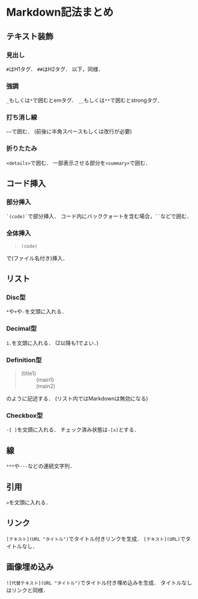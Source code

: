# Markdown記法まとめ

## テキスト装飾
### 見出し
`#`はH1タグ．
`##`はH2タグ．
以下，同様．
### 強調
`_`もしくは`*`で囲むとemタグ．
`__`もしくは`**`で囲むとstrongタグ．
### 打ち消し線
`~~`で囲む．
(前後に半角スペースもしくは改行が必要)
### 折りたたみ
`<details>`で囲む．
一部表示させる部分を`<summary>`で囲む．

## コード挿入
### 部分挿入
`` `(code)` ``で部分挿入．
コード内にバッククォートを含む場合，``` `` ```などで囲む．
### 全体挿入
> ```(title)
> (code)
> ```
で(ファイル名付き)挿入．

## リスト
### Disc型
`*`や`+`や`-`を文頭に入れる．
### Decimal型
`1.`を文頭に入れる．
(2以降も1でよい．)
### Definition型
> <dl>
>   <dt>(title1)</dt>
>     <dd>(main1)</dd>
>   <dt><title2></dt>
>     <dd>(main2)</dd>
> </dl>
のように記述する．
(リスト内ではMarkdownは無効になる)
### Checkbox型
`-[ ]`を文頭に入れる．
チェック済み状態は`-[x]`とする．

## 線
`***`や`---`などの連続文字列．

## 引用
`>`を文頭に入れる．

## リンク
`[テキスト](URL "タイトル")`でタイトル付きリンクを生成．
`[テキスト](URL)`でタイトルなし．

## 画像埋め込み
`![代替テキスト](URL "タイトル")`でタイトル付き埋め込みを生成．
タイトルなしはリンクと同様．
